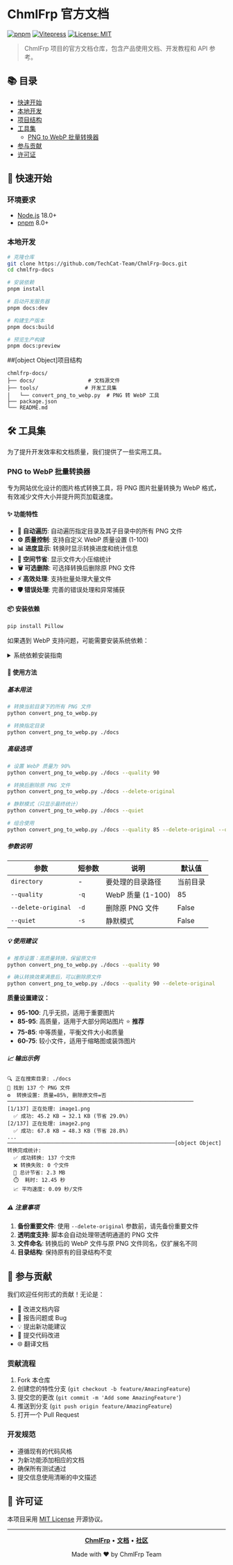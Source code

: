 # ChmlFrp 官方文档

[![pnpm](https://img.shields.io/badge/maintained%20with-pnpm-cc00ff.svg)](https://pnpm.io/)
[![Vitepress](https://img.shields.io/badge/powered%20by-Vitepress-42b883.svg)](https://vitepress.vuejs.org/)
[![License: MIT](https://img.shields.io/badge/License-MIT-yellow.svg)](https://opensource.org/licenses/MIT)

> ChmlFrp 项目的官方文档仓库，包含产品使用文档、开发教程和 API 参考。

## 📚 目录

- [快速开始](#-快速开始)
- [本地开发](#本地开发)
- [项目结构](#-项目结构)
- [工具集](#-工具集)
  - [PNG to WebP 批量转换器](#png-to-webp-批量转换器)
- [参与贡献](#-参与贡献)
- [许可证](#-许可证)

## 🚀 快速开始

### 环境要求

- [Node.js](https://nodejs.org/) 18.0+
- [pnpm](https://pnpm.io/) 8.0+

### 本地开发

```bash
# 克隆仓库
git clone https://github.com/TechCat-Team/ChmlFrp-Docs.git
cd chmlfrp-docs

# 安装依赖
pnpm install

# 启动开发服务器
pnpm docs:dev

# 构建生产版本
pnpm docs:build

# 预览生产构建
pnpm docs:preview
```

##[object Object]项目结构

```
chmlfrp-docs/
├── docs/                 # 文档源文件
├── tools/               # 开发工具集
│   └── convert_png_to_webp.py  # PNG 转 WebP 工具
├── package.json
└── README.md
```

## 🛠 工具集

为了提升开发效率和文档质量，我们提供了一些实用工具。

### PNG to WebP 批量转换器

专为网站优化设计的图片格式转换工具，将 PNG 图片批量转换为 WebP 格式，有效减少文件大小并提升网页加载速度。

#### ✨ 功能特性

- **📁 自动遍历**: 自动遍历指定目录及其子目录中的所有 PNG 文件
- **⚙️ 质量控制**: 支持自定义 WebP 质量设置 (1-100)
- **📊 进度显示**: 转换时显示转换进度和统计信息
- **💾 空间节省**: 显示文件大小压缩统计
- **🗑️ 可选删除**: 可选择转换后删除原 PNG 文件
- **⚡ 高效处理**: 支持批量处理大量文件
- **🛡️ 错误处理**: 完善的错误处理和异常捕获

#### 📦 安装依赖

```bash
pip install Pillow
```

如果遇到 WebP 支持问题，可能需要安装系统依赖：

<details>
<summary>系统依赖安装指南</summary>

**Ubuntu/Debian:**
```bash
sudo apt-get install libwebp-dev
pip install --upgrade Pillow
```

**macOS:**
```bash
brew install webp
pip install --upgrade Pillow
```

**Windows:**
```bash
pip install --upgrade Pillow
```

</details>

#### 🚀 使用方法

##### 基本用法

```bash
# 转换当前目录下的所有 PNG 文件
python convert_png_to_webp.py

# 转换指定目录
python convert_png_to_webp.py ./docs
```

##### 高级选项

```bash
# 设置 WebP 质量为 90%
python convert_png_to_webp.py ./docs --quality 90

# 转换后删除原 PNG 文件
python convert_png_to_webp.py ./docs --delete-original

# 静默模式（只显示最终统计）
python convert_png_to_webp.py ./docs --quiet

# 组合使用
python convert_png_to_webp.py ./docs --quality 85 --delete-original --quiet
```

##### 参数说明

| 参数 | 短参数 | 说明 | 默认值 |
|------|--------|------|--------|
| `directory` | - | 要处理的目录路径 | 当前目录 |
| `--quality` | `-q` | WebP 质量 (1-100) | 85 |
| `--delete-original` | `-d` | 删除原 PNG 文件 | False |
| `--quiet` | `-s` | 静默模式 | False |

##### 💡 使用建议

```bash
# 推荐设置：高质量转换，保留原文件
python convert_png_to_webp.py ./docs --quality 90

# 确认转换效果满意后，可以删除原文件
python convert_png_to_webp.py ./docs --quality 90 --delete-original
```

**质量设置建议：**

- **95-100**: 几乎无损，适用于重要图片
- **85-95**: 高质量，适用于大部分网站图片 ⭐ **推荐**
- **75-85**: 中等质量，平衡文件大小和质量
- **60-75**: 较小文件，适用于缩略图或装饰图片

##### 📈 输出示例

```
🔍 正在搜索目录: ./docs
📁 找到 137 个 PNG 文件
⚙️  转换设置: 质量=85%, 删除原文件=否
────────────────────────────────────────────────────────────
[1/137] 正在处理: image1.png
  ✅ 成功: 45.2 KB → 32.1 KB (节省 29.0%)
[2/137] 正在处理: image2.png
  ✅ 成功: 67.8 KB → 48.3 KB (节省 28.8%)
...
──────────────────────────────────────────────────────[object Object] 转换完成统计:
  ✅ 成功转换: 137 个文件
  ❌ 转换失败: 0 个文件
  💾 总计节省: 2.3 MB
  ⏱️  耗时: 12.45 秒
  📈 平均速度: 0.09 秒/文件
```

##### ⚠️ 注意事项

1. **备份重要文件**: 使用 `--delete-original` 参数前，请先备份重要文件
2. **透明度支持**: 脚本会自动处理带透明通道的 PNG 文件
3. **文件命名**: 转换后的 WebP 文件与原 PNG 文件同名，仅扩展名不同
4. **目录结构**: 保持原有的目录结构不变

## 🤝 参与贡献

我们欢迎任何形式的贡献！无论是：

- 📝 改进文档内容
- 🐛 报告问题或 Bug
- 💡 提出新功能建议
- 🔧 提交代码改进
- 🌐 翻译文档

### 贡献流程

1. Fork 本仓库
2. 创建您的特性分支 (`git checkout -b feature/AmazingFeature`)
3. 提交您的更改 (`git commit -m 'Add some AmazingFeature'`)
4. 推送到分支 (`git push origin feature/AmazingFeature`)
5. 打开一个 Pull Request

### 开发规范

- 遵循现有的代码风格
- 为新功能添加相应的文档
- 确保所有测试通过
- 提交信息使用清晰的中文描述

## 📄 许可证

本项目采用 [MIT License](LICENSE) 开源协议。

---

<div align="center">

**[ChmlFrp](https://chmlfrp.com)** • **[文档](https://docs.chmlfrp.com)** • **[社区](https://community.chmlfrp.com)**

Made with ❤️ by ChmlFrp Team

</div>